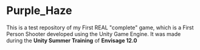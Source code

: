 # Purple_Haze
This is a test repository of my First REAL "complete" game, which is a First Person Shooter developed using the Unity Game Engine. It was made during the **Unity Summer Training** of **Envisage 12.0**
